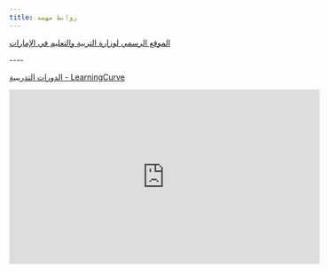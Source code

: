```yaml
---
title: روابط مهمه
---
```

[الموقع الرسمي لوزارة التربية والتعليم في الإمارات](https://www.moe.gov.ae/Ar/Pages/home.aspx)

\----

[الدورات التدريبية - LearningCurve](https://learningcurve.moe.gov.ae)

<iframe width="560" height="315" src="https://www.youtube.com/embed/mrQ5lQxNImk" frameborder="0" allow="accelerometer; autoplay; encrypted-media; gyroscope; picture-in-picture" allowfullscreen></iframe>